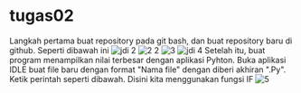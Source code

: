 # tugas02
Langkah pertama buat repository pada git bash, dan buat repository baru di github. Seperti dibawah ini
![jdi 2](https://user-images.githubusercontent.com/46734869/52685086-07366900-2f7b-11e9-9c09-59fc16c24fa3.png)
![2 2](https://user-images.githubusercontent.com/46734869/52685176-64321f00-2f7b-11e9-8e14-67a588abf7e6.png)
![3](https://user-images.githubusercontent.com/46734869/52685291-d3a80e80-2f7b-11e9-9fc6-73e0d20a7fe6.png)
![jdi 4](https://user-images.githubusercontent.com/46734869/52685306-e4f11b00-2f7b-11e9-87c7-57f86c035301.png)
Setelah itu, buat program menampilkan nilai terbesar dengan aplikasi Pyhton. Buka aplikasi IDLE buat file baru dengan format "Nama file" dengan diberi akhiran ".Py". Ketik perintah seperti dibawah. Disini kita menggunakan fungsi IF
![5](https://user-images.githubusercontent.com/46734869/52685365-06520700-2f7c-11e9-9fc3-683b8dc220f9.png)
